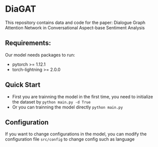 # DiaGAT
This repository contains data and code for the paper: Dialogue Graph Attention Network in Conversational Aspect-base Sentiment Analysis
## Requirements:
Our model needs packages to run:
- pytorch >= 1.12.1
- torch-lightning >= 2.0.0

## Quick Start
- First you are trainning the model in the first time, you need to initialize the dataset by
`python main.py -d True`
- Or you can trainning the model directly
`python main.py`

## Configuration
If you want to change configurations in the model, you can modify the configuration file `src/config` to change config such as language
